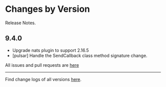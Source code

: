 Changes by Version
==================
Release Notes.

9.4.0
------------------

* Upgrade nats plugin to support 2.16.5
* [pulsar] Handle the SendCallback class method signature change.


All issues and pull requests are [here](https://github.com/apache/skywalking/milestone/222?closed=1)

------------------
Find change logs of all versions [here](changes).
